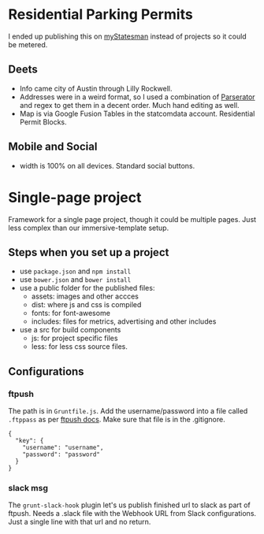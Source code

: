 # Residential Parking Permits

I ended up publishing this on [myStatesman](http://www.mystatesman.com/interactive/news/residential-permit-parking-map/) instead of projects so it could be metered.

## Deets
* Info came city of Austin through Lilly Rockwell.
* Addresses were in a weird format, so I used a combination of [Parserator](https://parserator.datamade.us/) and regex to get them in a decent order. Much hand editing as well.
* Map is via Google Fusion Tables in the statcomdata account. Residential Permit Blocks.



## Mobile and Social

* width is 100% on all devices. Standard social buttons.

Single-page project
==============================

Framework for a single page project, though it could be multiple pages. Just less complex than our immersive-template setup.

## Steps when you set up a project

* use `package.json` and `npm install`
* use `bower.json` and `bower install`
* use a public folder for the published files:
	* assets: images and other accces
	* dist: where js and css is compiled
	* fonts: for font-awesome
	* includes: files for metrics, advertising and other includes
* use a src for build components
	* js: for project specific files
	* less: for less css source files.

## Configurations

### ftpush

The path is in `Gruntfile.js`. Add the username/password into a file called `.ftppass` as per [ftpush docs](https://www.npmjs.com/package/grunt-ftpush). Make sure that file is in the .gitignore.


```
{
  "key": {
    "username": "username",
    "password": "password"
  }
}
```

### slack msg

The `grunt-slack-hook` plugin let's us publish finished url to slack as part of ftpush. Needs a .slack file with the Webhook URL from Slack configurations. Just a single line with that url and no return.
